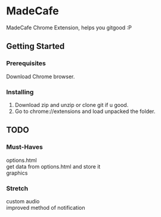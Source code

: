 # MadeCafe
MadeCafe Chrome Extension, helps you gitgood :P

## Getting Started
### Prerequisites
Download Chrome browser.
### Installing
1) Download zip and unzip or clone git if u good.  
2) Go to chrome://extensions and load unpacked the folder.

## TODO
### Must-Haves
options.html  
get data from options.html and store it  
graphics  

### Stretch
custom audio  
improved method of notification  
